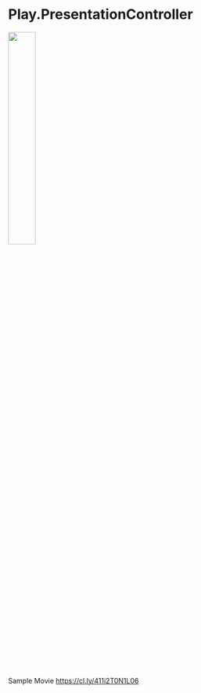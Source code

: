 # Play.PresentationController

<img width="33.33%" src="https://cl.ly/1J111x3b2K0C/IMG_D6277048BDBE-1.jpeg"/>

Sample Movie
https://cl.ly/411i2T0N1L06
